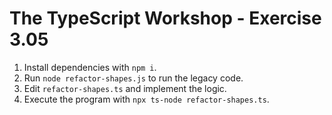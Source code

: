 # The TypeScript Workshop - Exercise 3.05

1. Install dependencies with `npm i`.
2. Run `node refactor-shapes.js` to run the legacy code.
3. Edit `refactor-shapes.ts` and implement the logic.
4. Execute the program with `npx ts-node refactor-shapes.ts`.
